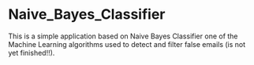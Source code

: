 # Naive_Bayes_Classifier

This is a simple application based on Naive Bayes Classifier one of the Machine Learning
algorithms used to detect and filter false emails (is not yet finished!!). 
